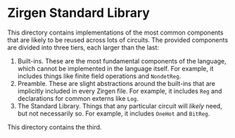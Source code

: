 # Zirgen Standard Library

This directory contains implementations of the most common components that are
likely to be reused across lots of circuits. The provided components are divided
into three tiers, each larger than the last:

1. Built-ins. These are the most fundamental components of the language, which
   cannot be implemented in the language itself. For example, it includes things
   like finite field operations and `NondetReg`.
2. Preamble. These are slight abstractions around the built-ins that are
   implicitly included in every Zirgen file. For example, it includes `Reg` and
   declarations for common externs like `Log`.
3. The Standard Library. Things that any particular circuit will _likely_ need,
   but not necessarily so. For example, it includes `OneHot` and `BitReg`.

This directory contains the third.
